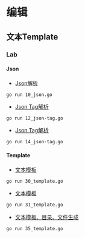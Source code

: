 # 编辑

## 文本Template

### Lab

#### Json

- [Json解析](10_json.go)

```shell
go run 10_json.go
```

- [Json Tag解析](12_json-tag.go)

```shell
go run 12_json-tag.go	
```

- [Json Tag解析](14_json-tag.go)

```bash
go run 14_json-tag.go
```

#### Template

- [文本模板](30_template.go)

```shell
go run 30_template.go
```

- [文本模板](31_template.go)

```bash
go run 31_template.go
```

- [文本模板、目录、文件生成](35_template.go)

```shell
go run 35_template.go
```

